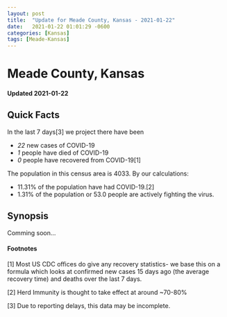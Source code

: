 ```yaml
---
layout: post
title:  "Update for Meade County, Kansas - 2021-01-22"
date:   2021-01-22 01:01:29 -0600
categories: [Kansas]
tags: [Meade-Kansas]
---
```


# Meade County, Kansas
#### Updated 2021-01-22

## Quick Facts

In the last 7 days[3] we project there have been
- *22* new cases of COVID-19
- *1* people have died of COVID-19
- *0* people have recovered from COVID-19[1]

The population in this census area is 4033. By our calculations:
- 11.31% of the population have had COVID-19.[2]
- 1.31% of the population or 53.0 people are actively fighting the virus.

## Synopsis

Comming soon...


#### Footnotes

[1] Most US CDC offices do give any recovery statistics- we base this on a formula which looks at confirmed new cases
15 days ago (the average recovery time) and deaths over the last 7 days.

[2] Herd Immunity is thought to take effect at around ~70-80%

[3] Due to reporting delays, this data may be incomplete.
 
    
